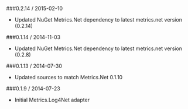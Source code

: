 ###0.2.14 / 2015-02-10
* Updated NuGet Metrics.Net dependency to latest metrics.net version (0.2.14)

###0.1.14 / 2014-11-03
* Updated NuGet Metrics.Net dependency to latest metrics.net version (0.2.8)

###0.1.13 / 2014-07-30
* Updated sources to match Metrics.Net 0.1.10

###0.1.9 / 2014-07-23
* Initial Metrics.Log4Net adapter
